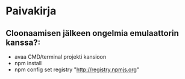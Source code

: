 # Paivakirja

## Cloonaamisen jälkeen ongelmia emulaattorin kanssa?:
* avaa CMD/terminal projekti kansioon
* npm install
* npm config set registry "http://registry.npmjs.org"
